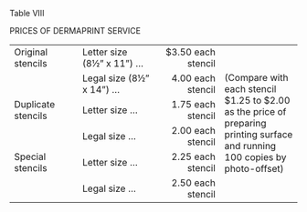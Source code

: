 Table VIII

PRICES OF DERMAPRINT SERVICE 

<table>
  <tbody>
    <tr>
      <td>Original stencils</td>
      <td>Letter size (8½” x 11”) …</td>
      <td style="text-align: right">$3.50 each stencil</td>
      <td style="max-width: 10em;" rowspan="6">(Compare with each stencil $1.25 to $2.00 as the price of preparing printing surface and running 100 copies by photo-offset)</td>
    </tr>
    <tr>
      <td> </td>
      <td>Legal size (8½” x 14”) …</td>
      <td style="text-align: right">4.00 each stencil</td>
    </tr>
    <tr>
      <td>Duplicate stencils</td>
      <td>Letter size …</td>
      <td style="text-align: right">1.75 each stencil</td>
    </tr>
    <tr>
      <td> </td>
      <td>Legal size …</td>
      <td style="text-align: right">2.00 each stencil</td>
    </tr>
    <tr>
      <td>Special stencils</td>
      <td>Letter size …</td>
      <td style="text-align: right">2.25 each stencil</td>
    </tr>
    <tr>
      <td> </td>
      <td>Legal size …</td>
      <td style="text-align: right">2.50 each stencil</td>
    </tr>
  </tbody>
</table>
